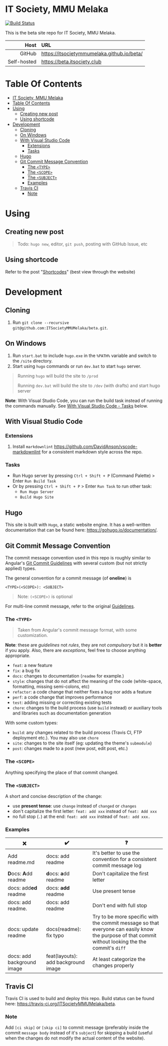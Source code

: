 # IT Society, MMU Melaka
[![Build Status](https://travis-ci.org/ITSocietyMMUMelaka/beta.svg?branch=master)](https://travis-ci.org/ITSocietyMMUMelaka/beta)

This is the beta site repo for IT Society, MMU Melaka.

| Host        | URL                                        |
| ----------: | :----------------------------------------- |
| GitHub      | https://itsocietymmumelaka.github.io/beta/ |
| Self-hosted | https://beta.itsociety.club                |


# Table Of Contents

- [IT Society, MMU Melaka](#it-society-mmu-melaka)
- [Table Of Contents](#table-of-contents)
- [Using](#using)
    - [Creating new post](#creating-new-post)
    - [Using shortcode](#using-shortcode)
- [Development](#development)
    - [Cloning](#cloning)
    - [On Windows](#on-windows)
    - [With Visual Studio Code](#with-visual-studio-code)
        - [Extensions](#extensions)
        - [Tasks](#tasks)
    - [Hugo](#hugo)
    - [Git Commit Message Convention](#git-commit-message-convention)
        - [The `<TYPE>`](#the-type)
        - [The `<SCOPE>`](#the-scope)
        - [The `<SUBJECT>`](#the-subject)
        - [Examples](#examples)
    - [Travis CI](#travis-ci)
        - [Note](#note)

# Using

## Creating new post

> Todo: `hugo new`, editor, `git push`, posting with GitHub Issue, etc

## Using shortcode

Refer to the post "[Shortcodes](site/content/post/shortcodes/index.md)" (best view through the website)

# Development

## Cloning

1. Run `git clone --recursive git@github.com:ITSocietyMMUMelaka/beta.git`.

## On Windows

1. Run `start.bat` to include `hugo.exe` in the `%PATH%` variable and switch to the `/site` directory.
2. Start using `hugo` commands or run `dev.bat` to start `hugo` server.

> Running `hugo` will build the site to `/prod`
>
> Running `dev.bat` will build the site to `/dev` (with drafts) and start hugo server

**Note**: With Visual Studio Code, you can run the build task instead of running the commands manually. See [With Visual Studio Code - Tasks](#tasks) below.

## With Visual Studio Code

### Extensions

1. Install `markdownlint` <https://github.com/DavidAnson/vscode-markdownlint> for a consistent markdown style across the repo.

### Tasks

- Run Hugo server by pressing `Ctrl + Shift + P` (Command Palette) > Enter `Run Build Task`
- Or by pressing `Ctrl + Shift + P` > Enter `Run Task` to run other task:
    - `Run Hugo Server`
    - `Build Hugo Site`

## Hugo

This site is built with `Hugo`, a static website engine. It has a well-written documentation that can be found here: <https://gohugo.io/documentation/>.

## Git Commit Message Convention

The commit message convention used in this repo is roughly similar to Angular's [Git Commit Guidelines](https://github.com/angular/angular.js/blob/master/DEVELOPERS.md#commits) with several custom (but not strictly applied) types.

The general convention for a commit message (of **oneline**) is

```
<TYPE>(<SCOPE>): <SUBJECT>
```
> Note: `(<SCOPE>)` is optional

For multi-line commit message, refer to the original [Guidelines](https://github.com/angular/angular.js/blob/master/DEVELOPERS.md#commits).

### The `<TYPE>`

> Taken from Angular's commit message format, with some customization. 

**Note**: these are *guidelines* not *rules*, they are not *compulsory* but it is **better** if you apply. Also, there are *exceptions*, feel free to choose anything appropriate.

- `feat`: a new feature
- `fix`: a bug fix
- `docs`: changes to documentation (`readme` for example.)
- `style`: changes that do not affect the meaning of the code (white-space, formatting, missing semi-colons, etc)
- `refactor`: a code change that neither fixes a bug nor adds a feature
- `perf`: a code change that improves performance
- `test`: adding missing or correcting existing tests
- `chore`: changes to the build process (use `build` instead) or auxiliary tools and libraries such as documentation generation

With some custom types:

- `build`: any changes related to the build process (Travis CI, FTP deployment etc.). You may also use `chore`
- `site`: changes to the site itself (eg: updating the theme's `submodule`)
- `post`: changes made to a post (new post, edit post, etc.)

### The `<SCOPE>`

Anything specifying the place of that commit changed.

### The `<SUBJECT>`

A short and concise description of the change:

- use **present tense**: use `change` instead of `changed` or `changes`
- don't capitalize the first letter: `feat: add xxx` instead of `feat: Add xxx`
- no full stop (`.`) at the end: `feat: add xxx` instead of `feat: add xxx.`

### Examples

| ❌                          | ✔️                                  | ❓                                                                                                                                                   |
| -------------------------- | ----------------------------------- | --------------------------------------------------------------------------------------------------------------------------------------------------- |
| Add readme.md              | docs: add readme                    | It's better to use the convention for a consistent commit message log                                                                               |
| **D**ocs: **A**dd readme   | **d**ocs: **a**dd readme            | Don't capitalize the first letter                                                                                                                   |
| docs: add**ed** readme     | docs: **add** readme                | Use present tense                                                                                                                                   |
| docs: add readme.          | docs: add readme                    | Don't end with full stop                                                                                                                            |
| docs: update readme        | docs(readme): fix typo              | Try to be more specific with the commit message so that everyone can easily know the purpose of that commit without looking the the commit's `diff` |
| docs: add background image | feat(layouts): add background image | At least categorize the changes properly                                                                                                            |

## Travis CI

Travis CI is used to build and deploy this repo. Build status can be found here: <https://travis-ci.org/ITSocietyMMUMelaka/beta>.

### Note

Add `[ci skip]` or `[skip ci]` to commit message (preferably inside the commit `message body` instead of it's `subject`) for skipping a build (useful when the changes do not modify the actual content of the website).
